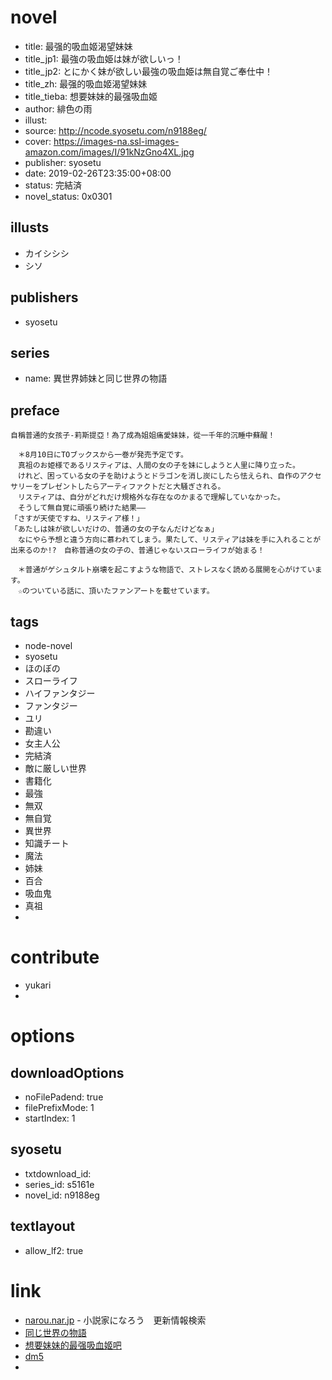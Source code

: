 # novel

- title: 最强的吸血姬渴望妹妹
- title_jp1: 最強の吸血姫は妹が欲しいっ！
- title_jp2: とにかく妹が欲しい最強の吸血姫は無自覚ご奉仕中！
- title_zh: 最强的吸血姬渴望妹妹
- title_tieba: 想要妹妹的最强吸血姬
- author: 緋色の雨
- illust:
- source: http://ncode.syosetu.com/n9188eg/
- cover: https://images-na.ssl-images-amazon.com/images/I/91kNzGno4XL.jpg
- publisher: syosetu
- date: 2019-02-26T23:35:00+08:00
- status: 完結済
- novel_status: 0x0301

## illusts

- カイシシシ
- シソ

## publishers

- syosetu

## series

- name: 異世界姉妹と同じ世界の物語

## preface


```
自稱普通的女孩子-莉斯提亞！為了成為姐姐痛愛妹妹，從一千年的沉睡中蘇醒！

　＊8月10日にTOブックスから一巻が発売予定です。
　真祖のお姫様であるリスティアは、人間の女の子を妹にしようと人里に降り立った。
　けれど、困っている女の子を助けようとドラゴンを消し炭にしたら怯えられ、自作のアクセサリーをプレゼントしたらアーティファクトだと大騒ぎされる。
　リスティアは、自分がどれだけ規格外な存在なのかまるで理解していなかった。
　そうして無自覚に頑張り続けた結果――
「さすが天使ですね、リスティア様！」
「あたしは妹が欲しいだけの、普通の女の子なんだけどなぁ」
　なにやら予想と違う方向に慕われてしまう。果たして、リスティアは妹を手に入れることが出来るのか!?　自称普通の女の子の、普通じゃないスローライフが始まる！

　＊普通がゲシュタルト崩壊を起こすような物語で、ストレスなく読める展開を心がけています。
　☆のついている話に、頂いたファンアートを載せています。
```

## tags

- node-novel
- syosetu
- ほのぼの
- スローライフ
- ハイファンタジー
- ファンタジー
- ユリ
- 勘違い
- 女主人公
- 完結済
- 敵に厳しい世界
- 書籍化
- 最強
- 無双
- 無自覚
- 異世界
- 知識チート
- 魔法
- 姉妹
- 百合
- 吸血鬼
- 真祖
-

# contribute

- yukari
-

# options

## downloadOptions

- noFilePadend: true
- filePrefixMode: 1
- startIndex: 1

## syosetu

- txtdownload_id:
- series_id: s5161e
- novel_id: n9188eg

## textlayout

- allow_lf2: true

# link

- [narou.nar.jp](https://narou.nar.jp/search.php?text=n9188eg&novel=all&genre=all&new_genre=all&length=0&down=0&up=100) - 小説家になろう　更新情報検索
- [同じ世界の物語](http://ncode.syosetu.com/s5161e/)
- [想要妹妹的最强吸血姬吧](https://tieba.baidu.com/f?kw=%E6%83%B3%E8%A6%81%E5%A6%B9%E5%A6%B9%E7%9A%84%E6%9C%80%E5%BC%BA%E5%90%B8%E8%A1%80%E5%A7%AC&ie=utf-8 "想要妹妹的最强吸血姬")
- [dm5](http://www.dm5.com/manhua-zuiqiangdexixuejikewangmeimei/)
-

